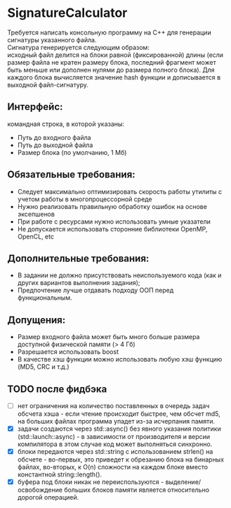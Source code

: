 # SignatureCalculator

Требуется написать консольную программу на C++ для генерации сигнатуры указанного файла. <br>
Сигнатура генерируется следующим образом: <br>
исходный файл делится на блоки равной (фиксированной) длины
(если размер файла не кратен размеру блока, последний фрагмент может быть меньше или дополнен нулями до размера полного
блока). Для каждого блока вычисляется значение hash функции и дописывается в выходной файл-сигнатуру.

## Интерфейс:

командная строка, в которой указаны:

* Путь до входного файла
* Путь до выходной файла
* Размер блока (по умолчанию, 1 Мб)

## Обязательные требования:

* Следует максимально оптимизировать скорость работы утилиты с учетом работы в многопроцессорной среде
* Нужно реализовать правильную обработку ошибок на основе эксепшенов
* При работе с ресурсами нужно использовать умные указатели
* Не допускается использовать сторонние библиотеки OpenMP, OpenCL, etc

## Дополнительные требования:

* В задании не должно присутствовать неиспользуемого кода (как и других вариантов выполнения задания);
* Предпочтение лучше отдавать подходу ООП перед функциональным.

## Допущения:

* Размер входного файла может быть много больше размера доступной физической памяти (> 4 Гб)
* Разрешается использовать boost
* В качестве хэш функции можно использовать любую хэш функцию (MD5, CRC и т.д.)

## TODO после фидбэка

- [ ] нет ограничения на количество поставленных в очередь задач обсчета хэша - если чтение происходит быстрее, чем
  обсчет md5, на больших файлах программа упадет из-за исчерпания памяти.
- [x] задачи создаются через std::async() без явного указания политики (std::launch::async) - в зависимости от
  производителя и версии компилятора в этом случае код может выполняться синхронно.
- [x] блоки передаются через std::string с использованием strlen() на обсчете - во-первых, это приведет к обрезанию
  блока на бинарных файлах, во-вторых, к O(n) сложности на каждом блоке вместо константной string::length().
- [x] буфера под блоки никак не переиспользуются - выделение/освобождение больших блоков памяти является относительно
  дорогой операцией.
